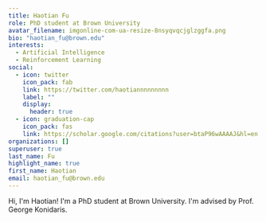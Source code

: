 ```yaml
---
title: Haotian Fu
role: PhD student at Brown University
avatar_filename: imgonline-com-ua-resize-8nsyqvqcjglzggfa.png
bio: "haotian_fu@brown.edu"
interests:
  - Artificial Intelligence
  - Reinforcement Learning
social:
  - icon: twitter
    icon_pack: fab
    link: https://twitter.com/haotiannnnnnnnn
    label: ""
    display:
      header: true
  - icon: graduation-cap
    icon_pack: fas
    link: https://scholar.google.com/citations?user=btaP96wAAAAJ&hl=en
organizations: []
superuser: true
last_name: Fu
highlight_name: true
first_name: Haotian
email: haotian_fu@brown.edu
---
```

Hi, I'm Haotian! I'm a PhD student at Brown University. I'm advised by Prof. George Konidaris.

